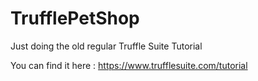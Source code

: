 # TrufflePetShop

Just doing the old regular Truffle Suite Tutorial

You can find it here :
https://www.trufflesuite.com/tutorial
